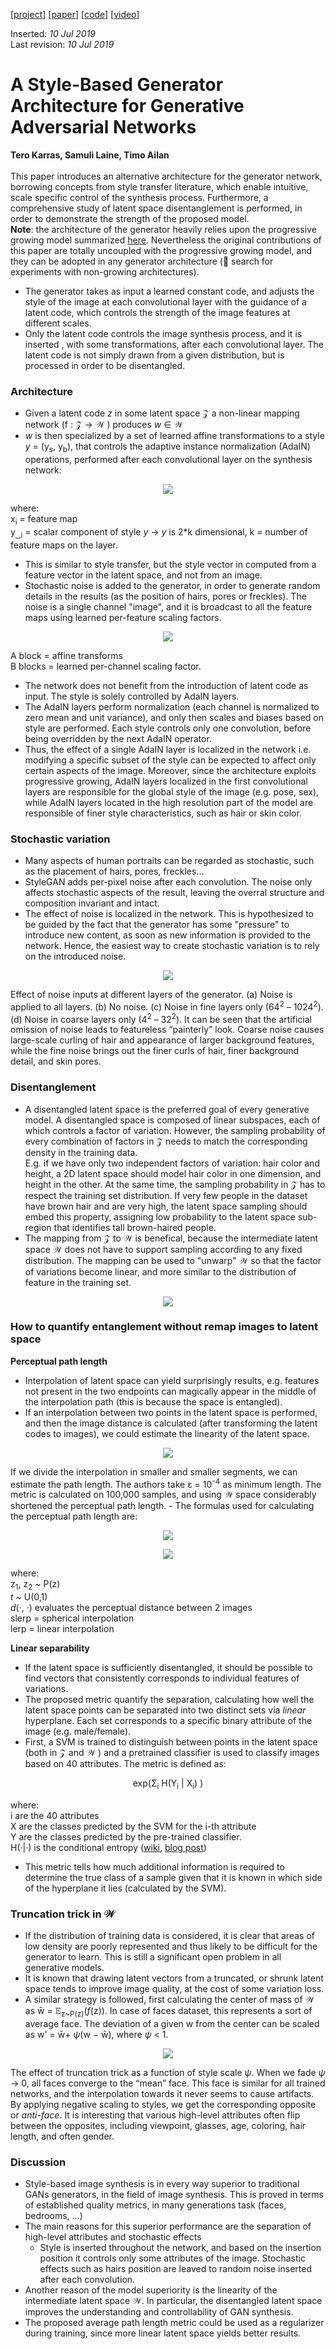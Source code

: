 [[project](https://research.nvidia.com/publication/2019-06_A-Style-Based-Generator)] [[paper](https://arxiv.org/abs/1812.04948)] [[code](https://github.com/NVlabs/stylegan)] [[video](https://www.youtube.com/watch?v=kSLJriaOumA&feature=youtu.be)]

Inserted: _10 Jul 2019_ \
Last revision: _10 Jul 2019_

# A Style-Based Generator Architecture for Generative Adversarial Networks
**Tero Karras, Samuli Laine, Timo Ailan**
<br>
<br>
This paper introduces an alternative architecture for the generator network, borrowing concepts from style transfer literature, which enable intuitive, scale specific control of the synthesis process. Furthermore, a comprehensive study of latent space disentanglement is performed, in order to demonstrate the strength of the proposed model.<br>**Note**: the architecture of the generator heavily relies upon the progressive growing model summarized [here](Karras_2018.md). Nevertheless the original contributions of this paper are totally uncoupled with the progressive growing model, and they can be adopted in any generator architecture (:telescope: search for experiments with non-growing architectures).
- The generator takes as input a learned constant code, and adjusts the style of the image at each convolutional layer with the guidance of a latent code, which controls the strength of the image features at different scales.
- Only the latent code controls the image synthesis process, and it is inserted , with some transformations, after each convolutional layer. The latent code is not simply drawn from a given distribution, but is processed in order to be disentangled.

### Architecture

- Given a latent code _z_ in some latent space &Zscr; a non-linear mapping network (f : &Zscr; &rarr; &Wscr; ) produces _w_ &in; &Wscr;
- _w_ is then specialized by a set of learned affine transformations to a style _y_ = (y<sub>s</sub>, y<sub>b</sub>), that controls the adaptive instance normalization (AdaIN) operations, performed after each convolutional layer on the synthesis network:
<p align="center">
  <img src="img/karras2019_eq1.png">
</p>

where:\
x<sub>i</sub> = feature map\
y<sub>&#95;,i</sub> = scalar component of style _y_ &rarr; _y_ is 2*k dimensional, k = number of feature maps on the layer.

- This is similar to style transfer, but the style vector in computed from a feature vector in the latent space, and not from an image.
- Stochastic noise is added to the generator, in order to generate random details in the results (as the position of hairs, pores or freckles). The noise is a single channel "image", and it is broadcast to all the feature maps using learned per-feature scaling factors.
<p align="center">
  <img src="img/karras2019_model.png">
</p>

A block = affine transforms\
B blocks = learned per-channel scaling factor.

- The network does not benefit from the introduction of latent code as input. The style is solely controlled by AdaIN layers.
- The AdaIN layers perform normalization (each channel is normalized to zero mean and unit variance), and only then scales and biases based on style are performed. Each style controls only one convolution, before being overridden by the next AdaIN operator.
- Thus, the effect of a single AdaIN layer is localized in the network i.e. modifying a specific subset of the style can be expected to affect only certain aspects of the image. Moreover, since the architecture exploits progressive growing, AdaIN layers localized in the first convolutional layers are responsible for the global style of the image (e.g. pose, sex), while AdaIN layers located in the high resolution part of the model are responsible of finer style characteristics, such as hair or skin color.

### Stochastic variation
- Many aspects of human portraits can be regarded as stochastic, such as the placement of hairs, pores, freckles...
- StyleGAN adds per-pixel noise after each convolution. The noise only affects stochastic aspects of the result, leaving the overral structure and composition invariant and intact.
- The effect of noise is localized in the network. This is hypothesized to be guided by the fact that the generator has some "pressure" to introduce new content, as soon as new information is provided to the network. Hence, the easiest way to create stochastic variation is to rely on the introduced noise.
<p align="center">
  <img src="img/karras2019_noise.png">
</p>
Effect of noise inputs at different layers of the generator. (a) Noise is applied to all layers. (b) No noise. (c) Noise in fine layers only (64<sup>2</sup> – 1024<sup>2</sup>). (d) Noise in coarse layers only (4<sup>2</sup> – 32<sup>2</sup>). It can be seen that the artificial omission of noise leads to featureless “painterly” look. Coarse noise causes large-scale curling of hair and appearance of larger background features, while the fine noise brings out the finer curls of hair, finer background detail, and skin pores.

### Disentanglement
- A disentangled latent space is the preferred goal of every generative model. A disentangled space is composed of linear subspaces, each of which controls a factor of variation. However, the sampling probability of every combination of factors in &Zscr; needs to match the corresponding density in the training data.<br>E.g. if we have only two independent factors of variation: hair color and height, a 2D latent space should model hair color in one dimension, and height in the other. At the same time, the sampling probability in &Zscr; has to respect the training set distribution. If very few people in the dataset have brown hair and are very high, the latent space sampling should embed this property, assigning low probability to the latent space sub-region that identifies tall brown-haired people.
- The mapping from &Zscr; to &Wscr; is benefical, because the intermediate latent space &Wscr; does not have to support sampling according to any fixed distribution. The mapping can be used to "unwarp" &Wscr; so that the factor of variations become linear, and more similar to the distribution of feature in the training set.
<p align="center">
  <img src="img/karras2019_untanglement.png">
</p>

### How to quantify entanglement without remap images to latent space
**Perceptual path length**
- Interpolation of latent space can yield surprisingly results, e.g. features not present in the two endpoints can magically appear in the middle of the interpolation path (this is because the space is entangled).
- If an interpolation between two points in the latent space is performed, and then the image distance is calculated (after transforming the latent codes to images), we could estimate the linearity of the latent space.
<p align="center">
<img src="img/karras2019_latent_space.jpg">
</p>
If we divide the interpolation in smaller and smaller segments, we can estimate the path length. The authors take &epsilon; = 10<sup>-4</sup> as minimum length. The metric is calculated on 100,000 samples, and using &Wscr; space considerably shortened the perceptual path length.
- The formulas used for calculating the perceptual path length are:
<p align="center">
<img src="img/karras2019_eq2.png">
</p>
<p align="center">
<img src="img/karras2019_eq3.png">
</p>

where:\
z<sub>1</sub>, z<sub>2</sub> ~ P(z)\
_t_ ~ U(0,1)\
_d_(&middot;, &middot;) evaluates the perceptual distance between 2 images\
slerp = spherical interpolation\
lerp = linear interpolation

**Linear separability**
- If the latent space is sufficiently disentangled, it should be possible to find vectors that consistently corresponds to individual features of variations.
- The proposed metric quantify the separation, calculating how well the latent space points can be separated into two distinct sets via _linear_ hyperplane. Each set corresponds to a specific binary attribute of the image (e.g. male/female).
- First, a SVM is trained to distinguish between points in the latent space (both in &Zscr; and &Wscr; ) and a pretrained classifier is used to classify images based on 40 attributes. The metric is defined as:
<p align="center">
exp(&Sigma;<sub>i</sub> H(Y<sub>i</sub> | X<sub>i</sub>) )
</p>

  where:\
  i are the 40 attributes\
  X are the classes predicted by the SVM for the i-th attribute\
  Y are the classes predicted by the pre-trained classifier.\
  H(&middot;|&middot;) is the conditional entropy ([wiki](https://en.wikipedia.org/wiki/Conditional_entropy), [blog post](https://math.stackexchange.com/questions/770709/understanding-conditional-entropy-intuitively-hyx-x-vs-hyx))

- This metric tells how much additional information is required to determine the true class of a sample given that it is known in which side of the hyperplane it lies (calculated by the SVM).

### Truncation trick in &Wscr;
- If the distribution of training data is considered, it is clear that areas of low density are poorly represented and thus likely to be difficult for the generator to learn. This is still a significant open problem in all generative models.
- It is known that drawing latent vectors from a truncated, or shrunk latent space tends to improve image quality, at the cost of some variation loss.
- A similar strategy is followed, first calculating the center of mass of &Wscr; as w&#772; = &Eopf;<sub>z~P(z)</sub>(_f_(z)). In case of faces dataset, this represents a sort of average face. The deviation of a given w from the center can be scaled as w' = w&#772;+ _&psi;_(w − w&#772;), where _&psi;_ < 1.

<p align="center">
<img src="img/karras2019_psi.png">
</p>

The effect of truncation trick as a function of style scale _&psi;_. When we fade _&psi;_ &rarr; 0, all faces converge to the “mean” face. This face is similar for all trained networks, and the interpolation towards it never seems to cause artifacts. By applying negative scaling to styles, we get the corresponding opposite or _anti-face_. It is interesting that various high-level attributes often flip between the opposites, including viewpoint, glasses, age, coloring, hair length, and often gender.

### Discussion
- Style-based image synthesis is in every way superior to traditional GANs generators, in the field of image synthesis. This is proved in terms of established quality metrics, in many generations task (faces, bedrooms, ...)
- The main reasons for this superior performance are the separation of high-level attributes and stochastic effects
  - Style is inserted throughout the network, and based on the insertion position it controls only some attributes of the image. Stochastic effects such as hairs position are leaved to random noise inserted after each convolution.
- Another reason of the model superiority is the linearity of the intermediate latent space &Wscr;. In particular, the disentangled latent space improves the understanding and controllability of GAN synthesis.
- The proposed average path length metric could be used as a regularizer during training, since more linear latent space yields better results.
